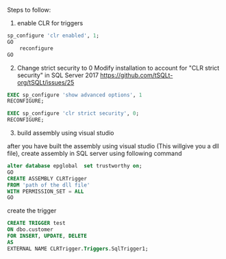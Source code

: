 Steps to follow:

1. enable CLR for triggers

``` sql
sp_configure 'clr enabled', 1;
GO
    reconfigure
GO
```

2. Change strict security to 0
Modify installation to account for "CLR strict security" in SQL Server 2017
https://github.com/tSQLt-org/tSQLt/issues/25

```sql
EXEC sp_configure 'show advanced options', 1
RECONFIGURE;
```
```sql
EXEC sp_configure 'clr strict security', 0;
RECONFIGURE;
```

3. build assembly using visual studio

after you have built the assembly using visual studio (This willgive you a dll file), create assembly in SQL server using following command

```sql
alter database epglobal  set trustworthy on;
GO
CREATE ASSEMBLY CLRTrigger
FROM 'path of the dll file'
WITH PERMISSION_SET = ALL
GO 
```


create the trigger

```sql
CREATE TRIGGER test
ON dbo.customer
FOR INSERT, UPDATE, DELETE
AS
EXTERNAL NAME CLRTrigger.Triggers.SqlTrigger1;
```